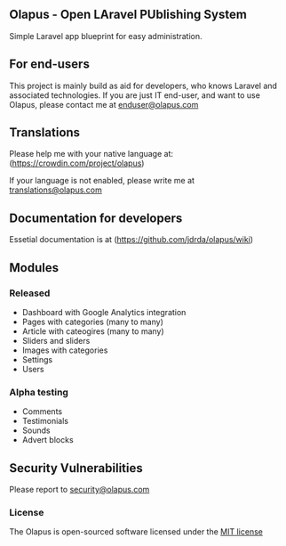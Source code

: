 ## Olapus - Open LAravel PUblishing System

Simple Laravel app blueprint for easy administration. 

## For end-users
This project is mainly build as aid for developers, who knows Laravel and associated technologies.
If you are just IT end-user, and want to use Olapus, please contact me at enduser@olapus.com

## Translations
Please help me with your native language at:
(https://crowdin.com/project/olapus)

If your language is not enabled, please write me at translations@olapus.com

## Documentation for developers
Essetial documentation is at (https://github.com/jdrda/olapus/wiki)

## Modules

### Released
* Dashboard with Google Analytics integration
* Pages with categories (many to many)
* Article with cateogires (many to many)
* Sliders and sliders
* Images with categories
* Settings
* Users

### Alpha testing
* Comments
* Testimonials
* Sounds
* Advert blocks

## Security Vulnerabilities

Please report to security@olapus.com

### License

The Olapus is open-sourced software licensed under the [MIT license](http://opensource.org/licenses/MIT)
